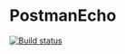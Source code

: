 # PostmanEcho
[![Build status](https://ci.appveyor.com/api/projects/status/e0aq746fxotbjjk6?svg=true)](https://ci.appveyor.com/project/ArtVitaliy/postmanecho)
